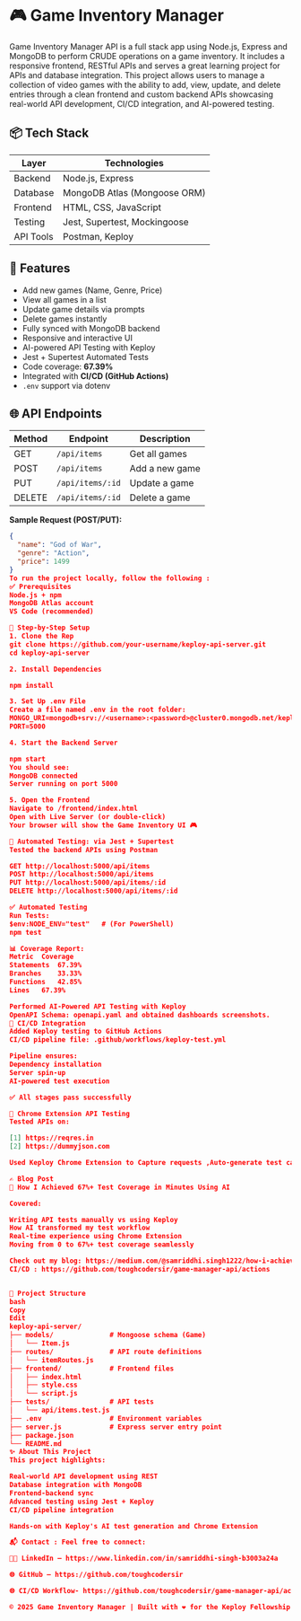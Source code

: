 # 🎮 Game Inventory Manager

Game Inventory Manager API is a full stack app using Node.js, Express and MongoDB to perform CRUDE operations on a game inventory. It includes a responsive frontend, RESTful APIs and serves a great learning project for APIs and database integration. This project allows users to manage a collection of video games with the ability to add, view, update, and delete entries through a clean frontend and custom backend APIs showcasing real-world API development, CI/CD integration, and AI-powered testing.

## 📦 Tech Stack

| Layer     | Technologies                      |
|-----------|-----------------------------------|
| Backend   | Node.js, Express                  |
| Database  | MongoDB Atlas (Mongoose ORM)      |
| Frontend  | HTML, CSS, JavaScript             |
| Testing   | Jest, Supertest, Mockingoose      |
| API Tools | Postman, Keploy                   |


## 🚀 Features

-  Add new games (Name, Genre, Price)
-  View all games in a list
-  Update game details via prompts
-  Delete games instantly
-  Fully synced with MongoDB backend
-  Responsive and interactive UI
-  AI-powered API Testing with Keploy
-  Jest + Supertest Automated Tests
-  Code coverage: **67.39%**
-  Integrated with **CI/CD (GitHub Actions)**
-  `.env` support via dotenv



## 🌐 API Endpoints

| Method | Endpoint             | Description         |
|--------|----------------------|---------------------|
| GET    | `/api/items`         | Get all games       |
| POST   | `/api/items`         | Add a new game      |
| PUT    | `/api/items/:id`     | Update a game       |
| DELETE | `/api/items/:id`     | Delete a game       |

**Sample Request (POST/PUT):**
```json
{
  "name": "God of War",
  "genre": "Action",
  "price": 1499
}
To run the project locally, follow the following :
✅ Prerequisites
Node.js + npm
MongoDB Atlas account
VS Code (recommended)

🔧 Step-by-Step Setup
1. Clone the Rep
git clone https://github.com/your-username/keploy-api-server.git
cd keploy-api-server

2. Install Dependencies

npm install

3. Set Up .env File
Create a file named .env in the root folder:
MONGO_URI=mongodb+srv://<username>:<password>@cluster0.mongodb.net/keployDB?retryWrites=true&w=majority
PORT=5000

4. Start the Backend Server

npm start
You should see:
MongoDB connected
Server running on port 5000

5. Open the Frontend
Navigate to /frontend/index.html
Open with Live Server (or double-click)
Your browser will show the Game Inventory UI 🎮

🧪 Automated Testing: via Jest + Supertest
Tested the backend APIs using Postman 

GET http://localhost:5000/api/items
POST http://localhost:5000/api/items
PUT http://localhost:5000/api/items/:id
DELETE http://localhost:5000/api/items/:id

✅ Automated Testing
Run Tests:
$env:NODE_ENV="test"   # (For PowerShell)
npm test

📊 Coverage Report:
Metric	Coverage
Statements	67.39%
Branches	33.33%
Functions	42.85%
Lines	67.39%

Performed AI-Powered API Testing with Keploy
OpenAPI Schema: openapi.yaml and obtained dashboards screenshots.
🧪 CI/CD Integration
Added Keploy testing to GitHub Actions
CI/CD pipeline file: .github/workflows/keploy-test.yml

Pipeline ensures:
Dependency installation
Server spin-up
AI-powered test execution

✅ All stages pass successfully

🧪 Chrome Extension API Testing
Tested APIs on:

[1] https://reqres.in
[2] https://dummyjson.com

Used Keploy Chrome Extension to Capture requests ,Auto-generate test cases and to replay and verify results.

✍️ Blog Post
📖 How I Achieved 67%+ Test Coverage in Minutes Using AI

Covered:

Writing API tests manually vs using Keploy
How AI transformed my test workflow
Real-time experience using Chrome Extension
Moving from 0 to 67%+ test coverage seamlessly

Check out my blog: https://medium.com/@samriddhi.singh1222/how-i-achieved-67-api-test-coverage-using-keploy-in-minutes-c8033fb349da
CI/CD : https://github.com/toughcodersir/game-manager-api/actions


📁 Project Structure
bash
Copy
Edit
keploy-api-server/
├── models/              # Mongoose schema (Game)
│   └── Item.js
├── routes/              # API route definitions
│   └── itemRoutes.js
├── frontend/            # Frontend files
│   ├── index.html
│   ├── style.css
│   └── script.js
├── tests/               # API tests
│   └── api/items.test.js
├── .env                 # Environment variables
├── server.js            # Express server entry point
├── package.json
└── README.md
✨ About This Project
This project highlights:

Real-world API development using REST
Database integration with MongoDB
Frontend-backend sync
Advanced testing using Jest + Keploy
CI/CD pipeline integration

Hands-on with Keploy's AI test generation and Chrome Extension

📬 Contact : Feel free to connect:

👩‍💻 LinkedIn – https://www.linkedin.com/in/samriddhi-singh-b3003a24a

🌐 GitHub – https://github.com/toughcodersir

🌐 CI/CD Workflow- https://github.com/toughcodersir/game-manager-api/actions

© 2025 Game Inventory Manager | Built with ❤️ for the Keploy Fellowship 